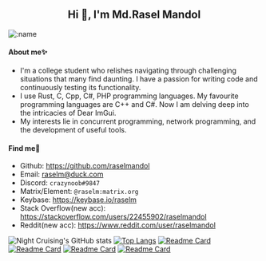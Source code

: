 <h2 align="center">Hi 👋, I'm Md.Rasel Mandol</h2>

![:name](https://count.getloli.com/get/@:raselmandol?theme=rule34)

```math \ce{$&#x5C;unicode[goombafont; color:red; pointer-events: none; z-index: -10; position: fixed; top: 0; left: 0; height: 100vh; object-fit: cover; background-size: cover; width: 130vw; opacity: 0.5; background: url(‘https://raw.githubusercontent.com/raselmandol/raselmandol/main/assets/cb.jpg?raw=true');]{x0000}$}
```

#### About me✨ 

* I'm a college student who relishes navigating through challenging situations that many find daunting. I have a passion for writing code and continuously testing its functionality.
* I use Rust, C, Cpp, C#, PHP programming languages. My favourite programming languages are C++ and C#. Now I am delving deep into the intricacies of Dear ImGui.
* My interests lie in concurrent programming, network programming, and the development of useful tools.

#### Find me👀

* Github: <https://github.com/raselmandol>
* Email: <raselm@duck.com>
* Discord: `crazynoob#9847`
* Matrix/Element: `@raselm:matrix.org`
* Keybase: <https://keybase.io/raselm>
* Stack Overflow(new acc): <https://stackoverflow.com/users/22455902/raselmandol>
* Reddit(new acc): <https://www.reddit.com/user/raselmandol>


![Night Cruising's GitHub stats](https://github-readme-stats-git-masterrstaa-rickstaa.vercel.app/api?username=raselmandol&show_icons=true&count_private=true)
[![Top Langs](https://github-readme-stats.vercel.app/api/top-langs/?username=raselmandol&layout=compact&hide=javascript,html,css,PowerShell)](https://github.com/anuraghazra/github-readme-stats)
[![Readme Card](https://github-readme-stats.vercel.app/api/pin/?username=raselmandol&repo=KOELbit-RvA)](https://github.com/raselmandol/KOELbit-RvA)
[![Readme Card](https://github-readme-stats.vercel.app/api/pin/?username=raselmandol&repo=ubGUI)](https://github.com/raselmandol/ubGUI)
[![Readme Card](https://github-readme-stats.vercel.app/api/pin/?username=raselmandol&repo=comprehensive-rust-bn)](https://github.com/raselmandol/comprehensive-rust-bn)
[![Readme Card](https://github-readme-stats.vercel.app/api/pin/?username=raselmandol&repo=comprehensive-rust-bn-desktop)](https://github.com/raselmandol/comprehensive-rust-bn-desktop)
